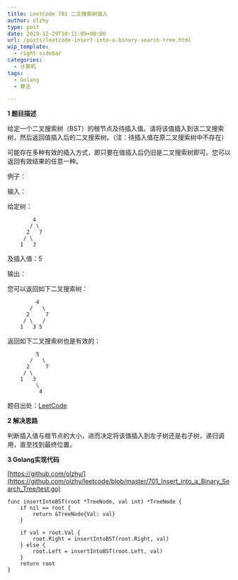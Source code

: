 ```yaml
---
title: LeetCode 701 二叉搜索树插入
author: olzhy
type: post
date: 2019-12-29T10:11:09+00:00
url: /posts/leetcode-insert-into-a-binary-search-tree.html
wip_template:
  - right-sidebar
categories:
  - 计算机
tags:
  - Golang
  - 算法

---
```

**1 题目描述**
  
给定一个二叉搜索树（BST）的根节点及待插入值。请将该值插入到该二叉搜索树，然后返回值插入后的二叉搜索树。（注：待插入值在原二叉搜索树中不存在）
  
可能存在多种有效的插入方式，即只要在值插入后仍旧是二叉搜索树即可。您可以返回有效结果的任意一种。

例子：
  
输入：
  
给定树：

```
        4
       / \
      2   7
     / \
    1   3
```

及插入值：5
  
输出：
  
您可以返回如下二叉搜索树：

```
         4
       /   \
      2     7
     / \   /
    1   3 5
```

返回如下二叉搜索树也是有效的：

```
         5
       /   \
      2     7
     / \   
    1   3
         \
          4
```

题目出处：[LeetCode](https://leetcode.com/problems/insert-into-a-binary-search-tree/)

**2 解决思路**
  
判断插入值与根节点的大小，进而决定将该值插入到左子树还是右子树，递归调用，直至找到最终位置。

**3 Golang实现代码**
  
[https://github.com/olzhy/](https://github.com/olzhy/leetcode/blob/master/701_Insert_into_a_Binary_Search_Tree/test.go)

```Golang
func insertIntoBST(root *TreeNode, val int) *TreeNode {
	if nil == root {
		return &TreeNode{Val: val}
	}

	if val > root.Val {
		root.Right = insertIntoBST(root.Right, val)
	} else {
		root.Left = insertIntoBST(root.Left, val)
	}
	return root
}
```